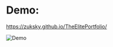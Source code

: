 # Demo:
https://zuksky.github.io/TheElitePortfolio/


![Demo](https://github.com/ZUKSKY/TheElitePortfolio/assets/79134793/6ab5e1b5-bae7-4775-8098-781b83d7cbfe)
